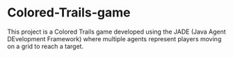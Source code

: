 # Colored-Trails-game
This project is a Colored Trails  game developed using the JADE (Java Agent DEvelopment Framework) where multiple agents represent players moving on a grid to reach a target. 
